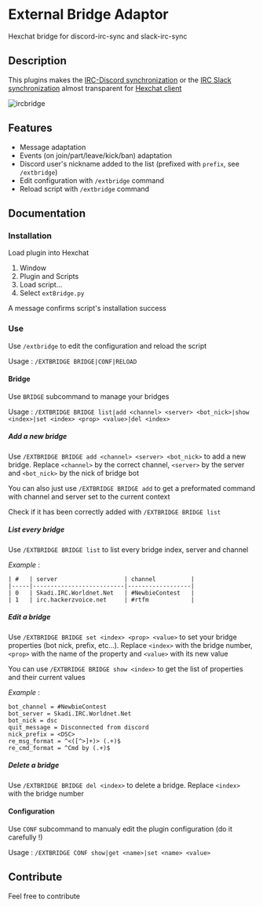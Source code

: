 # External Bridge Adaptor

Hexchat bridge for discord-irc-sync and slack-irc-sync

## Description

This plugins makes the [IRC-Discord synchronization](https://github.com/Hackndo/discord-irc-sync) or the [IRC Slack synchronization](https://github.com/Hackndo/slack-irc-sync) almost transparent for [Hexchat client](https://hexchat.github.io/)

![ircbridge](https://user-images.githubusercontent.com/11051803/33019729-dcfaf976-cdfb-11e7-84a5-56cc4d4345e6.PNG)

## Features

* Message adaptation
* Events (on join/part/leave/kick/ban) adaptation
* Discord user's nickname added to the list (prefixed with `prefix`, see `/extbridge`)
* Edit configuration with `/extbridge` command
* Reload script with `/extbridge` command

## Documentation

### Installation

Load plugin into Hexchat
1. Window
2. Plugin and Scripts
3. Load script...
4. Select `extBridge.py`

A message confirms script's installation success

### Use

Use `/extbridge` to edit the configuration and reload the script

Usage : `/EXTBRIDGE BRIDGE|CONF|RELOAD`

#### Bridge

Use `BRIDGE` subcommand to manage your bridges

Usage : `/EXTBRIDGE BRIDGE list|add <channel> <server> <bot_nick>|show <index>|set <index> <prop> <value>|del <index>`

##### Add a new bridge

Use `/EXTBRIDGE BRIDGE add <channel> <server> <bot_nick>` to add a new bridge. Replace `<channel>` by the correct channel, `<server>` by the server and `<bot_nick>` by the nick of bridge bot

You can also just use `/EXTBRIDGE BRIDGE add` to get a preformated command with channel and server set to the current context

Check if it has been correctly added with `/EXTBRIDGE BRIDGE list`

##### List every bridge

Use `/EXTBRIDGE BRIDGE list` to list every bridge index, server and channel

_Example_ :
```
| #   | server                   | channel          |
|-----|--------------------------|------------------|
| 0   | Skadi.IRC.Worldnet.Net   | #NewbieContest   |
| 1   | irc.hackerzvoice.net     | #rtfm            |
 ```

##### Edit a bridge

Use `/EXTBRIDGE BRIDGE set <index> <prop> <value>` to set your bridge properties (bot nick, prefix, etc...). Replace `<index>` with the bridge number, `<prop>` with the name of the property and `<value>` with its new value

You can use `/EXTBRIDGE BRIDGE show <index>` to get the list of properties and their current values

_Example_ :
```
bot_channel = #NewbieContest
bot_server = Skadi.IRC.Worldnet.Net
bot_nick = dsc
quit_message = Disconnected from discord
nick_prefix = <DSC>
re_msg_format = ^<([^>]+)> (.+)$
re_cmd_format = ^Cmd by (.+)$
```

##### Delete a bridge

Use `/EXTBRIDGE BRIDGE del <index>` to delete a bridge. Replace `<index>` with the bridge number

#### Configuration

Use `CONF` subcommand to manualy edit the plugin configuration (do it carefully !)

Usage : `/EXTBRIDGE CONF show|get <name>|set <name> <value>`

## Contribute

Feel free to contribute

